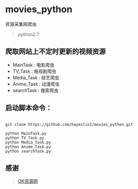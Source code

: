 # movies_python
资源采集网爬虫


> python2.7

## 爬取网站上不定时更新的视频资源
+ MainTask : 电影爬虫
+ TV_Task : 电视剧爬虫
+ Media_Task : 综艺爬虫
+ Anime_Task : 动漫爬虫
+ searchTask : 搜索爬虫


## 启动脚本命令：
```shell 

git clone https://github.com/hayeslin1/movies_python.git

python MainTask.py
python TV_Task.py
python Media_Task.py
python Anime_Task.py
python searchTask.py

```


## 感谢

> [OK资源网](http://www.jisudhw.com/) 
